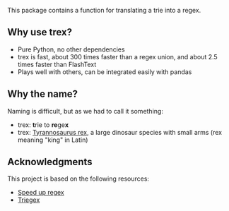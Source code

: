 This package contains a function for translating a 
trie into a regex.

## Why use trex?

- Pure Python, no other dependencies
- trex is fast, about 300 times faster than a regex union, and about 2.5 times faster than FlashText
- Plays well with others, can be integrated easily with pandas

## Why the name?

Naming is difficult, but as we had to call it something:

* trex: **t**rie to **re**ge**x**
* trex: [Tyrannosaurus rex](https://en.wikipedia.org/wiki/Tyrannosaurus), a large dinosaur species with small arms  (rex meaning "king" in Latin)

## Acknowledgments

This project is based on the following resources:

- [Speed up regex](https://stackoverflow.com/questions/42742810/speed-up-millions-of-regex-replacements-in-python-3)
- [Triegex](https://github.com/ZhukovAlexander/triegex) 